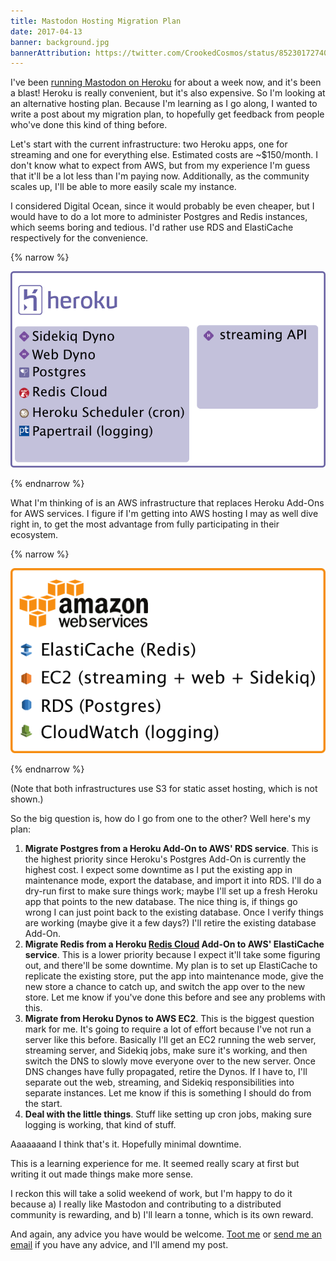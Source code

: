 ```yaml
---
title: Mastodon Hosting Migration Plan
date: 2017-04-13
banner: background.jpg
bannerAttribution: https://twitter.com/CrookedCosmos/status/852301727407669248
---
```


I've been [running Mastodon on Heroku](/blog/running-mastodon-on-heroku/) for about a week now, and it's been a blast! Heroku is really convenient, but it's also expensive. So I'm looking at an alternative hosting plan. Because I'm learning as I go along, I wanted to write a post about my migration plan, to hopefully get feedback from people who've done this kind of thing before.

Let's start with the current infrastructure: two Heroku apps, one for streaming and one for everything else. Estimated costs are ~$150/month. I don't know what to expect from AWS, but from my experience I'm guess that it'll be a lot less than I'm paying now. Additionally, as the community scales up, I'll be able to more easily scale my instance.

I considered Digital Ocean, since it would probably be even cheaper, but I would have to do a lot more to administer Postgres and Redis instances, which seems boring and tedious. I'd rather use RDS and ElastiCache respectively for the convenience.

{% narrow %}

![Current Heroku Infrastructure](heroku.png)

{% endnarrow %}

What I'm thinking of is an AWS infrastructure that replaces Heroku Add-Ons for AWS services. I figure if I'm getting into AWS hosting I may as well dive right in, to get the most advantage from fully participating in their ecosystem.

{% narrow %}

![Proposed AWS Infrastructure](aws.png)

{% endnarrow %}

(Note that both infrastructures use S3 for static asset hosting, which is not shown.)

So the big question is, how do I go from one to the other? Well here's my plan:

1. **Migrate Postgres from a Heroku Add-On to AWS' RDS service**. This is the highest priority since Heroku's Postgres Add-On is currently the highest cost. I expect some downtime as I put the existing app in maintenance mode, export the database, and import it into RDS. I'll do a dry-run first to make sure things work; maybe I'll set up a fresh Heroku app that points to the new database. The nice thing is, if things go wrong I can just point back to the existing database. Once I verify things are working (maybe give it a few days?) I'll retire the existing database Add-On.
1. **Migrate Redis from a Heroku [Redis Cloud](https://redislabs.com/products/redis-cloud/) Add-On to AWS' ElastiCache service**. This is a lower priority because I expect it'll take some figuring out, and there'll be some downtime. My plan is to set up ElastiCache to replicate the existing store, put the app into maintenance mode, give the new store a chance to catch up, and switch the app over to the new store. Let me know if you've done this before and see any problems with this.
1. **Migrate from Heroku Dynos to AWS EC2**. This is the biggest question mark for me. It's going to require a lot of effort because I've not run a server like this before. Basically I'll get an EC2 running the web server, streaming server, and Sidekiq jobs, make sure it's working, and then switch the DNS to slowly move everyone over to the new server. Once DNS changes have fully propagated, retire the Dynos. If I have to, I'll separate out the web, streaming, and Sidekiq responsibilities into separate instances. Let me know if this is something I should do from the start.
1. **Deal with the little things**. Stuff like setting up cron jobs, making sure logging is working, that kind of stuff.

Aaaaaaand I think that's it. Hopefully minimal downtime.

This is a learning experience for me. It seemed really scary at first but writing it out made things make more sense.

I reckon this will take a solid weekend of work, but I'm happy to do it because a) I really like Mastodon and contributing to a distributed community is rewarding, and b) I'll learn a tonne, which is its own reward.

And again, any advice you have would be welcome. [Toot me](http://mastodon.technology/@ashfurrow) or [send me an email](mailto:ash@ashfurrow.com) if you have any advice, and I'll amend my post.
